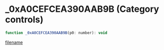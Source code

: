 # _0xA0CEFCEA390AAB9B (Category controls)

```js
function _0xA0CEFCEA390AAB9B(p0: number): void
```

[filename](_0xA0CEFCEA390AAB9B_m.md ':include')